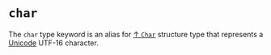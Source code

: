 # `char`

The `char` type keyword is an alias for [↑ `Char`](https://learn.microsoft.com/en-us/dotnet/api/system.char) structure type that represents a [Unicode](/programming/unicode.md) UTF-16 character.

